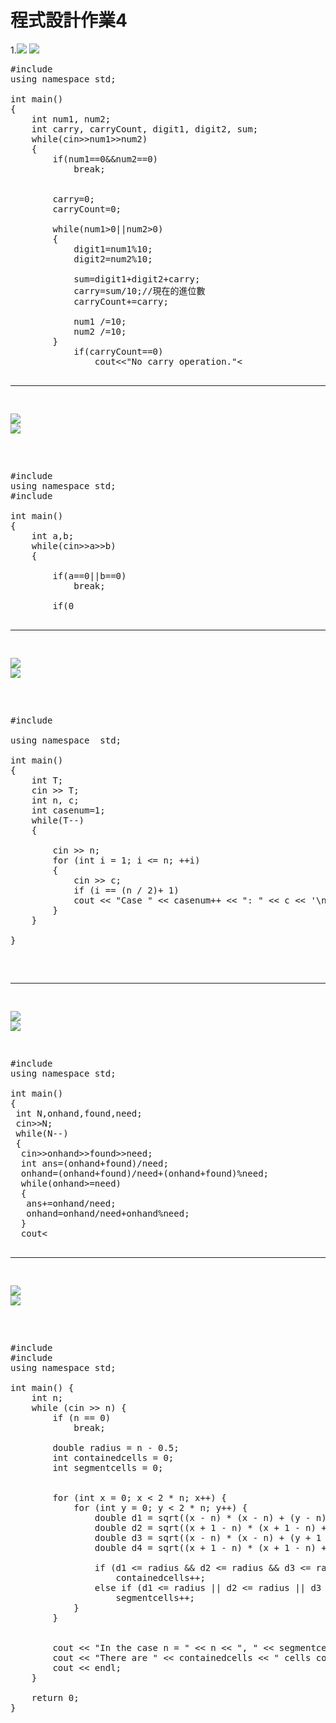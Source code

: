 # 程式設計作業4
1.![](https://s3-ap-northeast-1.amazonaws.com/g0v-hackmd-images/uploads/upload_6f1c9ef4e80dac36a71e0a79282670ea.png)
![](https://s3-ap-northeast-1.amazonaws.com/g0v-hackmd-images/uploads/upload_2f1cef641be464f6fc06ccdd9b538cae.png)
<pre>
#include<iostream>
using namespace std;

int main()
{
	int num1, num2;
	int carry, carryCount, digit1, digit2, sum;
	while(cin>>num1>>num2)
	{
		if(num1==0&&num2==0)
			break;
	
	
		carry=0;
		carryCount=0;
		
		while(num1>0||num2>0)
		{
			digit1=num1%10;
			digit2=num2%10;
			
			sum=digit1+digit2+carry;
			carry=sum/10;//現在的進位數 
			carryCount+=carry;
			
			num1 /=10;
			num2 /=10;
		}
			if(carryCount==0)
				cout<<"No carry operation."<<endl;
			else if(carryCount==1)
				cout<<"1 carry operation."<<endl;
			else
				cout<<carryCount<<" carry operations."<<endl;
			
		
	}
	return 0;
}
</pre>
-----
![](https://s3-ap-northeast-1.amazonaws.com/g0v-hackmd-images/uploads/upload_3426f989164696ad19314f6f183a3796.png)
![](https://s3-ap-northeast-1.amazonaws.com/g0v-hackmd-images/uploads/upload_fbca6869295f72c0bff55b5dd633e671.png)
<pre>

#include<iostream>
using namespace std;
#include<cmath>

int main()
{
	int a,b;
	while(cin>>a>>b)
	{
		
		if(a==0||b==0)
			break;
			
		if(0<a&&a<=b&&b<=100000)
		{
		int aroot, broot;
		aroot=ceil(sqrt(a));
		broot=floor(sqrt(b));
		int sum;
		sum= broot-aroot;
		cout<<sum+1<<endl;
		}
		else 
			return 1;
	}
	return 0;
}
</pre>
_____
![](https://s3-ap-northeast-1.amazonaws.com/g0v-hackmd-images/uploads/upload_0f99187c78802535b700dfe52886ae6b.png)
![](https://s3-ap-northeast-1.amazonaws.com/g0v-hackmd-images/uploads/upload_6bde9c23c6e1b9c1aeeba337d63a6a35.png)
<pre>

#include <iostream>

using namespace  std;

int main()
{
    int T;
    cin >> T;
    int n, c;
    int casenum=1;
    while(T--)
    {
	
        cin >> n;
        for (int i = 1; i <= n; ++i)
        {
            cin >> c;
            if (i == (n / 2)+ 1)
            cout << "Case " << casenum++ << ": " << c << '\n';
        }
    }
    
}
</pre>
-----
![](https://s3-ap-northeast-1.amazonaws.com/g0v-hackmd-images/uploads/upload_20d2841d48275ae8c0cda09a4156ca7e.png)
![](https://s3-ap-northeast-1.amazonaws.com/g0v-hackmd-images/uploads/upload_54cd41097854097fd9996e1c23d6be02.png)
<pre>
#include <iostream>
using namespace std; 

int main()
{
 int N,onhand,found,need;
 cin>>N;
 while(N--)
 {
  cin>>onhand>>found>>need;
  int ans=(onhand+found)/need;
  onhand=(onhand+found)/need+(onhand+found)%need;
  while(onhand>=need)
  {
   ans+=onhand/need;
   onhand=onhand/need+onhand%need;
  }
  cout<<ans<<"\n"; 
 }
 return 0;
}
</pre>

------
![](https://s3-ap-northeast-1.amazonaws.com/g0v-hackmd-images/uploads/upload_187824035c95297d38266f5b3d0d37af.png)
![](https://s3-ap-northeast-1.amazonaws.com/g0v-hackmd-images/uploads/upload_2773cf7e6038f3601316d6764005ca73.png)
<pre>

#include<iostream>
#include<cmath>
using namespace std;

int main() {
    int n;
    while (cin >> n) {
        if (n == 0)
            break;

        double radius = n - 0.5; 
        int containedcells = 0;  
        int segmentcells = 0;   

      
        for (int x = 0; x < 2 * n; x++) {
            for (int y = 0; y < 2 * n; y++) {
                double d1 = sqrt((x - n) * (x - n) + (y - n) * (y - n));       // (x, y)
                double d2 = sqrt((x + 1 - n) * (x + 1 - n) + (y - n) * (y - n)); // (x + 1, y)
                double d3 = sqrt((x - n) * (x - n) + (y + 1 - n) * (y + 1 - n)); // (x, y + 1)
                double d4 = sqrt((x + 1 - n) * (x + 1 - n) + (y + 1 - n) * (y + 1 - n)); // (x + 1, y + 1)

                if (d1 <= radius && d2 <= radius && d3 <= radius && d4 <= radius)
                    containedcells++;
                else if (d1 <= radius || d2 <= radius || d3 <= radius || d4 <= radius)
                    segmentcells++;
            }
        }

       
        cout << "In the case n = " << n << ", " << segmentcells << " cells contain segments of the circle." << endl;
        cout << "There are " << containedcells << " cells completely contained in the circle." << endl;
        cout << endl; 
    }

    return 0;
}

</pre>



